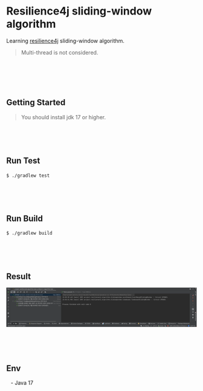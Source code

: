 # Resilience4j sliding-window algorithm 

Learning [resilience4j](https://github.com/resilience4j/resilience4j) sliding-window algorithm.

> Multi-thread is not considered.


<br/><br/><br/><br/>


## Getting Started

> You should install jdk 17 or higher. <br/>

<br/><br/><br/>

## Run Test

````text
$ ./gradlew test
````

<br/><br/><br/>

## Run Build

````text
$ ./gradlew build
````

<br/><br/><br/>

## Result

![image](resources/images/result.png)


<br/><br/><br/>

## Env
&nbsp;&nbsp; - Java 17 <br/>

